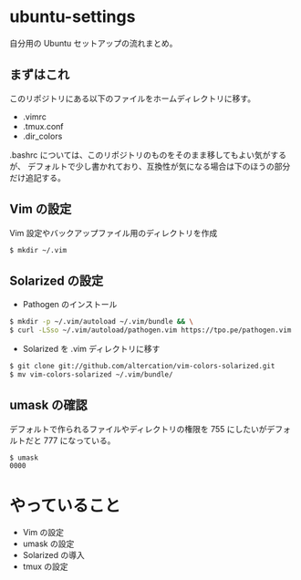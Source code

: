 # ubuntu-settings
自分用の Ubuntu セットアップの流れまとめ。

## まずはこれ

このリポジトリにある以下のファイルをホームディレクトリに移す。

- .vimrc
- .tmux.conf
- .dir_colors

.bashrc については、このリポジトリのものをそのまま移してもよい気がするが、
デフォルトで少し書かれており、互換性が気になる場合は下のほうの部分だけ追記する。

## Vim の設定
Vim 設定やバックアップファイル用のディレクトリを作成

```bash
$ mkdir ~/.vim
```

## Solarized の設定
- Pathogen のインストール

```bash
$ mkdir -p ~/.vim/autoload ~/.vim/bundle && \
$ curl -LSso ~/.vim/autoload/pathogen.vim https://tpo.pe/pathogen.vim
```

- Solarized を .vim ディレクトリに移す

```bash
$ git clone git://github.com/altercation/vim-colors-solarized.git
$ mv vim-colors-solarized ~/.vim/bundle/
```

## umask の確認
デフォルトで作られるファイルやディレクトリの権限を 755 にしたいがデフォルトだと 777 になっている。

```bash
$ umask
0000
```


# やっていること
- Vim の設定
- umask の設定
- Solarized の導入
- tmux の設定



